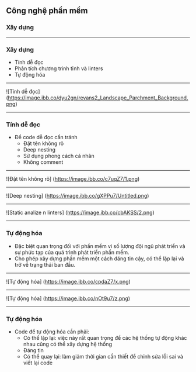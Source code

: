 ## Công nghệ phần mềm

### Xây dựng

---

### Xây dựng

- Tính dễ đọc
- Phân tích chương trình tĩnh và linters
- Tự động hóa

---

![Tính dễ đọc] (https://image.ibb.co/dyu2gn/revans2_Landscape_Parchment_Background.png)

---

### Tính dễ đọc

- Để code dễ đọc cần tránh
    - Đặt tên không rõ
    - Deep nesting
    - Sử dụng phong cách cá nhân
    - Không comment

---

![Đặt tên không rõ] (https://image.ibb.co/c7uqZ7/1.png)

---

![Deep nesting] (https://image.ibb.co/gXPPu7/Untitled.png)

---

![Static analize n linters] (https://image.ibb.co/cbAKSS/2.png)

---

### Tự động hóa
- Đặc biệt quan trọng đối với phần mềm vì số lượng đội ngũ phát triển và sự phức tạp của quá trình phát triển phần mềm.
- Cho phép xây dựng phần mềm một cách đáng tin cậy, có thể lặp lại và trở về trạng thái ban đầu.

---
![Tự động hóa] (https://image.ibb.co/cpdaZ7/x.png)

---

![Tự động hóa] (https://image.ibb.co/nOt9u7/z.png)

---

### Tự động hóa
- Code để tự động hóa cần phải:
    - Có thể lặp lại: việc này rất quan trọng để các hệ thống tự động khác nhau cũng có thể xây dựng hệ thống
    - Đáng tin
    - Có thể quay lại: làm giảm thời gian cần thiết để chỉnh sửa lỗi sai và viết lại code
